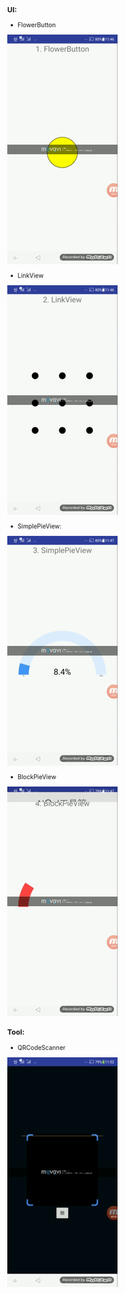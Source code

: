 
### UI:

- FlowerButton

![1.FlowerButton](https://github.com/noel77543/Images-Gifs/blob/master/FlowerButton.gif)


- LinkView

![2.LinkView](https://github.com/noel77543/Images-Gifs/blob/master/LinkView.gif)


- SimplePieView:

![3.SimplePieView](https://github.com/noel77543/Images-Gifs/blob/master/SimplePieView.gif)


- BlockPieView

![4.BlockPieView](https://github.com/noel77543/Images-Gifs/blob/master/BlockPieView.gif)




### Tool:

- QRCodeScanner

![1.QRCodeScanner](https://github.com/noel77543/Images-Gifs/blob/master/QRCodeScanner.gif)
